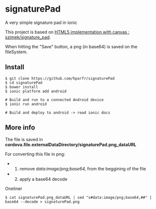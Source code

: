 # signaturePad
A very simple signature pad in ionic

This project is based on [HTML5 implementation with canvas : szimek/signature_pad](https://github.com/szimek/signature_pad).

When hitting the "Save" button, a png (in base64) is saved on the fileSystem.

## Install

    $ git clone https://github.com/hparfr/signaturePad
    $ cd signaturePad
    $ bower install
    $ ionic platform add android
    
    # Build and run to a connected Android device
    $ ionic run android
    
    # Build and deploy to android -> read ionic docs


## More info

The file is saved in __cordova.file.externalDataDirectory/signaturePad.png_dataURL__

For converting this file in png: 

- 1) remove _data:image/png;base64,_ from the beggining of the file
- 2) apply a base64 decode


Oneliner

    $ cat signaturePad.png_dataURL | sed "s#data:image/png;base64,##" | base64 --decode > signaturePad.png

